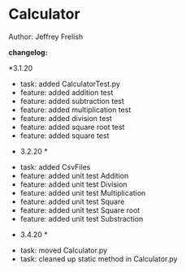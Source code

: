 # Calculator


Author: Jeffrey Frelish


**changelog:**

*3.1.20

- task: added CalculatorTest.py
- feature: added addition test
- feature: added subtraction test
- feature: added multiplication test
- feature: added division test
- feature: added square root test
- feature: added square test

* 3.2.20 * 

- task: added CsvFiles
- feature: added unit test Addition
- feature: added unit test Division 
- feature: added unit test Multiplication
- feature: added unit test Square
- feature: added unit test Square root
- feature: added unit test Substraction


* 3.4.20 *
- task: moved Calculator.py
- task: cleaned up static method in Calculator.py
